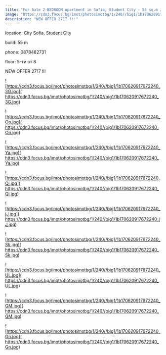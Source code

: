 ```yaml
---
title: "For Sale 2-BEDROOM apartment in Sofia, Student City - 55 sq.m / 110000 EUR :: imot.bg Ad."
image: "https://cdn3.focus.bg/imot/photosimotbg/1/240//big1/1b170620917672240_2P.jpg"
description: "NEW OFFER 2717 !!!"
---
```


location: City Sofia, Student City

build: 55 m

phone: 0878482731

floor: 5-ти от 8

NEW OFFER 2717 !!!


![https://cdn3.focus.bg/imot/photosimotbg/1/240//big1/1b170620917672240_3G.jpg]( https://cdn3.focus.bg/imot/photosimotbg/1/240//big1/1b170620917672240_3G.jpg)


![https://cdn3.focus.bg/imot/photosimotbg/1/240//big1/1b170620917672240_Oo.jpg]( https://cdn3.focus.bg/imot/photosimotbg/1/240//big1/1b170620917672240_Oo.jpg)


![https://cdn3.focus.bg/imot/photosimotbg/1/240//big1/1b170620917672240_Ya.jpg]( https://cdn3.focus.bg/imot/photosimotbg/1/240//big1/1b170620917672240_Ya.jpg)


![https://cdn3.focus.bg/imot/photosimotbg/1/240//big1/1b170620917672240_Qi.jpg]( https://cdn3.focus.bg/imot/photosimotbg/1/240//big1/1b170620917672240_Qi.jpg)


![https://cdn3.focus.bg/imot/photosimotbg/1/240//big1/1b170620917672240_jJ.jpg]( https://cdn3.focus.bg/imot/photosimotbg/1/240//big1/1b170620917672240_jJ.jpg)


![https://cdn3.focus.bg/imot/photosimotbg/1/240//big1/1b170620917672240_Sk.jpg]( https://cdn3.focus.bg/imot/photosimotbg/1/240//big1/1b170620917672240_Sk.jpg)


![https://cdn3.focus.bg/imot/photosimotbg/1/240//big1/1b170620917672240_UL.jpg]( https://cdn3.focus.bg/imot/photosimotbg/1/240//big1/1b170620917672240_UL.jpg)


![https://cdn3.focus.bg/imot/photosimotbg/1/240//big1/1b170620917672240_GM.jpg]( https://cdn3.focus.bg/imot/photosimotbg/1/240//big1/1b170620917672240_GM.jpg)


![https://cdn3.focus.bg/imot/photosimotbg/1/240//big1/1b170620917672240_Gn.jpg]( https://cdn3.focus.bg/imot/photosimotbg/1/240//big1/1b170620917672240_Gn.jpg)


